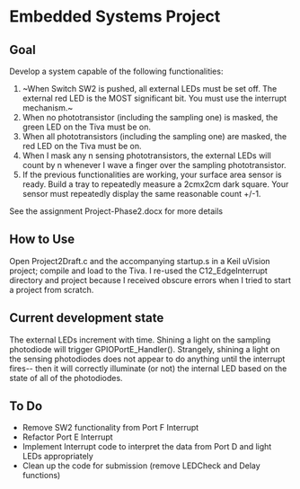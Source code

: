 # Embedded Systems Project

## Goal
Develop a system capable of the following functionalities:
1. ~When Switch SW2 is pushed, all external LEDs must be set off. The external red LED is the MOST significant bit. You must use the interrupt mechanism.~
2. When no phototransistor (including the sampling one) is masked, the green LED on the Tiva must be on. 
3. When all phototransistors (including the sampling one)  are masked, the red LED on the Tiva must be on.
4. When I mask any n sensing phototransistors, the external LEDs will count by n whenever I wave a finger over the sampling phototransistor. 
5. If the previous functionalities are working, your surface area sensor is ready. Build a tray to repeatedly measure a 2cmx2cm dark square. Your sensor must repeatedly display the same reasonable count +/-1.

See the assignment Project-Phase2.docx for more details

## How to Use
Open Project2Draft.c and the accompanying startup.s in a Keil uVision project; compile and load to the Tiva. I re-used the C12_EdgeInterrupt directory and project because I received obscure errors when I tried to start a project from scratch.
## Current development state
The external LEDs increment with time. Shining a light on the sampling photodiode will trigger GPIOPortE_Handler(). Strangely, shining a light on the sensing photodiodes does not appear to do anything until the interrupt fires-- then it will correctly illuminate (or not) the internal LED based on the state of all of the photodiodes.
## To Do
- Remove SW2 functionality from Port F Interrupt
- Refactor Port E Interrupt
- Implement Interrupt code to interpret the data from Port D and light LEDs appropriately
- Clean up the code for submission (remove LEDCheck and Delay functions)